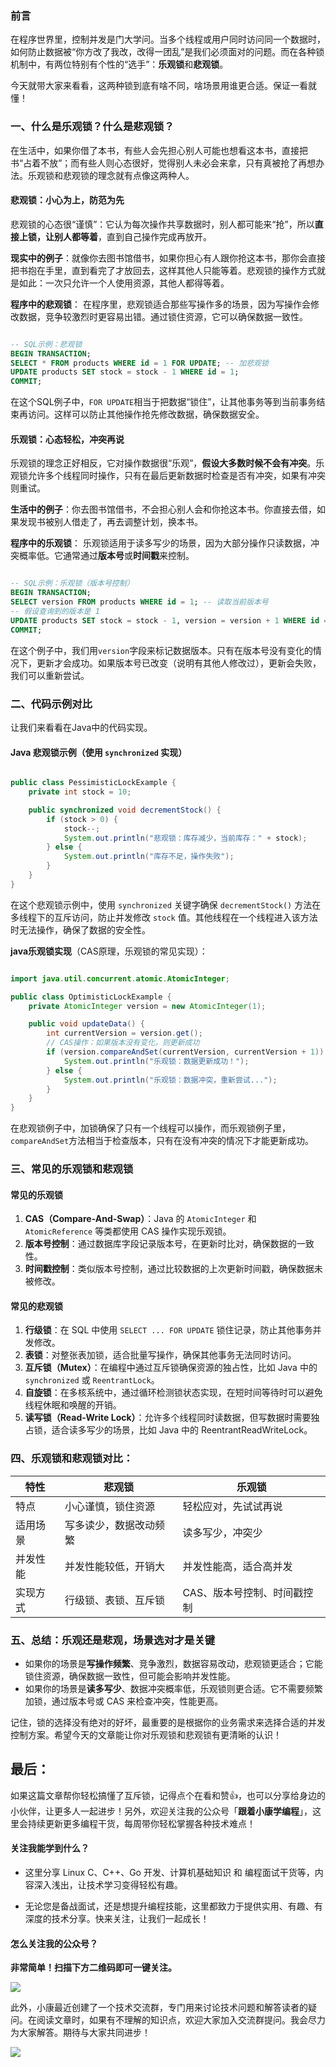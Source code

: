 ### 前言

在程序世界里，控制并发是门大学问。当多个线程或用户同时访问同一个数据时，如何防止数据被“你方改了我改，改得一团乱”是我们必须面对的问题。而在各种锁机制中，有两位特别有个性的“选手”：**乐观锁**和**悲观锁**。

今天就带大家来看看，这两种锁到底有啥不同，啥场景用谁更合适。保证一看就懂！

### 一、什么是乐观锁？什么是悲观锁？

在生活中，如果你借了本书，有些人会先担心别人可能也想看这本书，直接把书“占着不放”；而有些人则心态很好，觉得别人未必会来拿，只有真被抢了再想办法。乐观锁和悲观锁的理念就有点像这两种人。

#### 悲观锁：小心为上，防范为先

悲观锁的心态很“谨慎”：它认为每次操作共享数据时，别人都可能来“抢”，所以**直接上锁，让别人都等着**，直到自己操作完成再放开。

**现实中的例子**：就像你去图书馆借书，如果你担心有人跟你抢这本书，那你会直接把书抱在手里，直到看完了才放回去，这样其他人只能等着。悲观锁的操作方式就是如此：一次只允许一个人使用资源，其他人都得等着。

**程序中的悲观锁**： 在程序里，悲观锁适合那些写操作多的场景，因为写操作会修改数据，竞争较激烈时更容易出错。通过锁住资源，它可以确保数据一致性。

```sql

-- SQL示例：悲观锁
BEGIN TRANSACTION;
SELECT * FROM products WHERE id = 1 FOR UPDATE; -- 加悲观锁
UPDATE products SET stock = stock - 1 WHERE id = 1;
COMMIT;
```

在这个SQL例子中，`FOR UPDATE`相当于把数据“锁住”，让其他事务等到当前事务结束再访问。这样可以防止其他操作抢先修改数据，确保数据安全。

#### 乐观锁：心态轻松，冲突再说
乐观锁的理念正好相反，它对操作数据很“乐观”，**假设大多数时候不会有冲突**。乐观锁允许多个线程同时操作，只有在最后更新数据时检查是否有冲突，如果有冲突则重试。

**生活中的例子**：你去图书馆借书，不会担心别人会和你抢这本书。你直接去借，如果发现书被别人借走了，再去调整计划，换本书。

**程序中的乐观锁**： 乐观锁适用于读多写少的场景，因为大部分操作只读数据，冲突概率低。它通常通过**版本号**或**时间戳**来控制。

```sql

-- SQL示例：乐观锁（版本号控制）
BEGIN TRANSACTION;
SELECT version FROM products WHERE id = 1; -- 读取当前版本号
-- 假设查询到的版本是 1
UPDATE products SET stock = stock - 1, version = version + 1 WHERE id = 1 AND version = 1; -- 更新数据并检查版本
COMMIT;
```

在这个例子中，我们用`version`字段来标记数据版本。只有在版本号没有变化的情况下，更新才会成功。如果版本号已改变（说明有其他人修改过），更新会失败，我们可以重新尝试。

### 二、代码示例对比
让我们来看看在Java中的代码实现。

#### Java 悲观锁示例（使用 `synchronized` 实现）
```java

public class PessimisticLockExample {
    private int stock = 10;

    public synchronized void decrementStock() {
        if (stock > 0) {
            stock--;
            System.out.println("悲观锁：库存减少，当前库存：" + stock);
        } else {
            System.out.println("库存不足，操作失败");
        }
    }
}
```

在这个悲观锁示例中，使用 `synchronized` 关键字确保 `decrementStock()` 方法在多线程下的互斥访问，防止并发修改 `stock` 值。其他线程在一个线程进入该方法时无法操作，确保了数据的安全性。


**java乐观锁实现**（CAS原理，乐观锁的常见实现）：

```java

import java.util.concurrent.atomic.AtomicInteger;

public class OptimisticLockExample {
    private AtomicInteger version = new AtomicInteger(1);

    public void updateData() {
        int currentVersion = version.get();
        // CAS操作：如果版本没有变化，则更新成功
        if (version.compareAndSet(currentVersion, currentVersion + 1)) {
            System.out.println("乐观锁：数据更新成功！");
        } else {
            System.out.println("乐观锁：数据冲突，重新尝试...");
        }
    }
}
```

在悲观锁例子中，加锁确保了只有一个线程可以操作，而乐观锁例子里，`compareAndSet`方法相当于检查版本，只有在没有冲突的情况下才能更新成功。

### 三、常见的乐观锁和悲观锁

#### 常见的乐观锁
1. **CAS（Compare-And-Swap）**：Java 的 `AtomicInteger` 和 `AtomicReference` 等类都使用 CAS 操作实现乐观锁。
2. **版本号控制**：通过数据库字段记录版本号，在更新时比对，确保数据的一致性。
3. **时间戳控制**：类似版本号控制，通过比较数据的上次更新时间戳，确保数据未被修改。

#### 常见的悲观锁
1. **行级锁**：在 SQL 中使用 `SELECT ... FOR UPDATE` 锁住记录，防止其他事务并发修改。
2. **表锁**：对整张表加锁，适合批量写操作，确保其他事务无法同时访问。
3. **互斥锁（Mutex）**：在编程中通过互斥锁确保资源的独占性，比如 Java 中的 `synchronized` 或 `ReentrantLock`。
4. **自旋锁**：在多核系统中，通过循环检测锁状态实现，在短时间等待时可以避免线程休眠和唤醒的开销。
5. **读写锁（Read-Write Lock）**：允许多个线程同时读数据，但写数据时需要独占锁，适合读多写少的场景，比如 Java 中的 ReentrantReadWriteLock。  

### 四、乐观锁和悲观锁对比：

| 特性 | 悲观锁 | 乐观锁 |
| --- | --- | --- |
| 特点 | 小心谨慎，锁住资源 | 轻松应对，先试试再说 |
| 适用场景 | 写多读少，数据改动频繁 | 读多写少，冲突少 |
| 并发性能 | 并发性能较低，开销大 | 并发性能高，适合高并发 |
| 实现方式 | 行级锁、表锁、互斥锁 | CAS、版本号控制、时间戳控制 |


### 五、总结：乐观还是悲观，场景选对才是关键
+ 如果你的场景是**写操作频繁**、竞争激烈，数据容易改动，悲观锁更适合；它能锁住资源，确保数据一致性，但可能会影响并发性能。
+ 如果你的场景是**读多写少**、数据冲突概率低，乐观锁则更合适。它不需要频繁加锁，通过版本号或 CAS 来检查冲突，性能更高。

记住，锁的选择没有绝对的好坏，最重要的是根据你的业务需求来选择合适的并发控制方案。希望今天的文章能让你对乐观锁和悲观锁有更清晰的认识！

## 最后：

如果这篇文章帮你轻松搞懂了互斥锁，记得点个在看和赞👍，也可以分享给身边的小伙伴，让更多人一起进步！另外，欢迎关注我的公众号「**跟着小康学编程**」，这里会持续更新更多编程干货，每周带你轻松掌握各种技术难点！


#### 关注我能学到什么？

- 这里分享 Linux C、C++、Go 开发、计算机基础知识 和 编程面试干货等，内容深入浅出，让技术学习变得轻松有趣。

- 无论您是备战面试，还是想提升编程技能，这里都致力于提供实用、有趣、有深度的技术分享。快来关注，让我们一起成长！

#### 怎么关注我的公众号？

**非常简单！扫描下方二维码即可一键关注。**

![](https://files.mdnice.com/user/48364/65158d3c-cd38-4604-861a-8f0379066dc0.png)

此外，小康最近创建了一个技术交流群，专门用来讨论技术问题和解答读者的疑问。在阅读文章时，如果有不理解的知识点，欢迎大家加入交流群提问。我会尽力为大家解答。期待与大家共同进步！

![](https://files.mdnice.com/user/48364/971ccaa3-8f57-4e33-8bc9-d0863eeade81.png)


